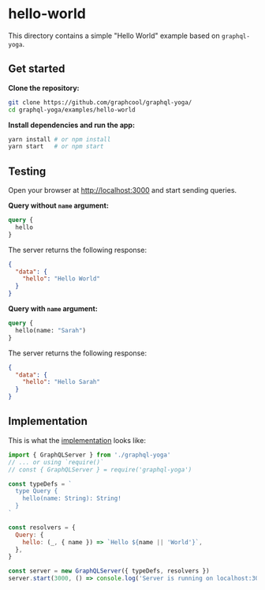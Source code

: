 # hello-world

This directory contains a simple "Hello World" example based on `graphql-yoga`.

## Get started

**Clone the repository:**

```sh
git clone https://github.com/graphcool/graphql-yoga/
cd graphql-yoga/examples/hello-world
```

**Install dependencies and run the app:**

```sh
yarn install # or npm install
yarn start   # or npm start
```

## Testing

Open your browser at [http://localhost:3000](http://localhost:3000) and start sending queries.

**Query without `name` argument:**

```graphql
query {
  hello
}
```

The server returns the following response:

```json
{
  "data": {
    "hello": "Hello World"
  }
}
```

**Query with `name` argument:**

```graphql
query {
  hello(name: "Sarah")
}
```

The server returns the following response:

```json
{
  "data": {
    "hello": "Hello Sarah"
  }
}
```

## Implementation

This is what the [implementation](./index.js) looks like:

```js
import { GraphQLServer } from './graphql-yoga'
// ... or using `require()`
// const { GraphQLServer } = require('graphql-yoga')

const typeDefs = `
  type Query {
    hello(name: String): String!
  }
`

const resolvers = {
  Query: {
    hello: (_, { name }) => `Hello ${name || 'World'}`,
  },
}

const server = new GraphQLServer({ typeDefs, resolvers })
server.start(3000, () => console.log('Server is running on localhost:3000'))
```